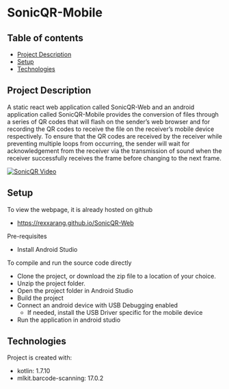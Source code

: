 # SonicQR-Mobile

## Table of contents
* [Project Description](#Project-Decription)
* [Setup](#Setup)
* [Technologies](#Technologies)

## Project Description
A static react web application called SonicQR-Web and an android application called SonicQR-Mobile provides the conversion of files through a series of QR codes that will flash on the sender’s web browser and for recording the QR codes to receive the file on the receiver’s mobile device respectively. To ensure that the QR codes are received by the receiver while preventing multiple loops from occurring, the sender will wait for acknowledgement from the receiver via the transmission of sound when the receiver successfully receives the frame before changing to the next frame.

[![SonicQR Video](http://img.youtube.com/vi/FloDsSYSAqo/0.jpg)](http://www.youtube.com/watch?v=FloDsSYSAqo)


## Setup
To view the webpage, it is already hosted on github
- https://rexxarang.github.io/SonicQR-Web 

Pre-requisites
- Install Android Studio

To compile and run the source code directly
- Clone the project, or download the zip file to a location of your choice. 
- Unzip the project folder.
- Open the project folder in Android Studio
- Build the project
- Connect an android device with USB Debugging enabled
  - If needed, install the USB Driver specific for the mobile device
- Run the application in android studio

## Technologies
Project is created with:
* kotlin: 1.7.10
* mlkit.barcode-scanning: 17.0.2
